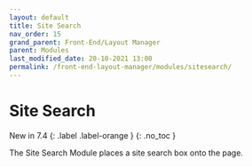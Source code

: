 ```yaml
---
layout: default
title: Site Search
nav_order: 15
grand_parent: Front-End/Layout Manager
parent: Modules
last_modified_date: 20-10-2021 13:00
permalink: /front-end-layout-manager/modules/sitesearch/
---
```


# Site Search
New in 7.4
{: .label .label-orange }
{: .no_toc }

The Site Search Module places a site search box onto the page.

